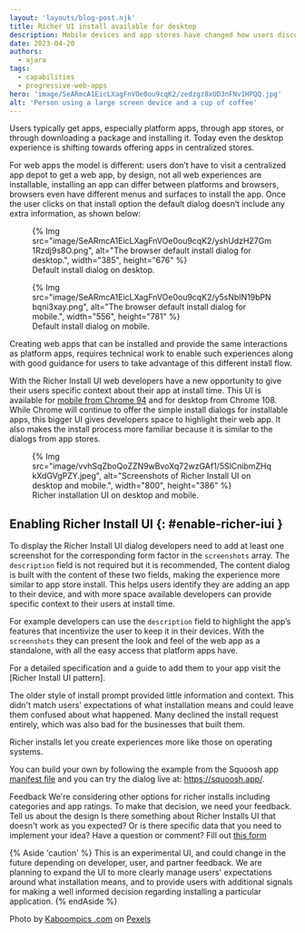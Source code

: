```yaml
---
layout: 'layouts/blog-post.njk'
title: Richer UI install available for desktop
description: Mobile devices and app stores have changed how users discover, evaluate, and install software. Web apps now offer a surface for developers to highlight their apps at install time.
date: 2023-04-20
authors:
  - ajara
tags:
  - capabilities
  - progressive-web-apps
hero: 'image/SeARmcA1EicLXagFnVOe0ou9cqK2/zedzgz8xUD3nFNv1HPQQ.jpg'
alt: 'Person using a large screen device and a cup of coffee'
---
```


Users typically get apps, especially platform apps, through app stores, or through downloading a package and installing it. Today even the desktop experience is shifting towards offering apps in centralized stores.

For web apps the model is different: users don’t have to visit a centralized app depot to get a web app, by design, not all web experiences are installable, installing an app can differ between platforms and browsers, browsers even have different menus and surfaces to install the app. Once the user clicks on that install option the default dialog doesn’t include any extra information, as shown below:

<figure>
{% Img src="image/SeARmcA1EicLXagFnVOe0ou9cqK2/yshUdzH27Gm1Rzdj9s8O.png", alt="The browser default install dialog for desktop.", width="385", height="676" %}
 <figcaption>
    Default install dialog on desktop.
  </figcaption>
</figure>

<figure>
{% Img src="image/SeARmcA1EicLXagFnVOe0ou9cqK2/y5sNbIN19bPNbqni3xay.png", alt="The  browser default install dialog for mobile.", width="556", height="781" %}
 <figcaption>
    Default install dialog on mobile.
  </figcaption>
</figure>

Creating web apps that can be installed and provide the same interactions as platform apps, requires technical work to enable such experiences along with good guidance for users to take advantage of this different install flow.

With the Richer Install UI web developers have a new opportunity to give their users specific context about their app at install time. This UI is available for [mobile from Chrome 94](/blog/richer-pwa-installation/) and for desktop from Chrome 108. While Chrome will continue to offer the simple install dialogs for installable apps, this bigger UI gives developers space to highlight their web app. It also makes the install process more familiar because it is similar to the dialogs from app stores.

<figure>
  {% Img src="image/vvhSqZboQoZZN9wBvoXq72wzGAf1/5SlCnibmZHqkXdGVgPZY.jpeg", alt="Screenshots of Richer Install UI on desktop and mobile.", width="800", height="386" %}
  <figcaption>
    Richer installation UI on desktop and mobile.
  </figcaption>
</figure>

## Enabling Richer Install UI {: #enable-richer-iui }

To display the Richer Install UI dialog developers need to add at least one screenshot for the corresponding form factor in the `screenshots` array. The `description` field is not required but it is recommended, The content dialog is built with the content of these two fields, making the experience more similar to app store install. This helps users identify they are adding an app to their device, and with more space available developers can provide specific context to their users at install time.

For example developers can use the `description` field to highlight the app’s features that incentivize the user to keep it in their devices. With the `screenshots` they can present the look and feel of the web app as a standalone, with all the easy access that platform apps have.

For a detailed specification and a guide to add them to your app visit the [Richer Install UI pattern].

The older style of install prompt provided little information and context. This didn't match users' expectations of what installation means and could leave them confused about what happened. Many declined the install request entirely, which was also bad for the businesses that built them.

Richer installs let you create experiences more like those on operating systems.

You can build your own by following the example from the Squoosh app [manifest file](https://squoosh.app/manifest.json) and you can try the dialog live at: https://squoosh.app/.

Feedback
We're considering other options for richer installs including categories and app ratings. To make that decision, we need your feedback.
Tell us about the design
Is there something about Richer Installs UI that doesn't work as you expected? Or is there specific data that you need to implement your idea? Have a question or comment? Fill out [this form](https://forms.gle/7sXrpQwDbLuaZVzN7)

{% Aside 'caution' %}
This is an experimental UI, and could change in the future depending on developer, user, and partner feedback. We are planning to expand the UI to more clearly manage users' expectations around what installation means, and to provide users with additional signals for making a well informed decision regarding installing a particular application.
{% endAside %}

Photo by [Kaboompics .com](https://www.pexels.com/photo/man-using-stylus-pen-for-touching-the-digital-tablet-screen-6335/) on [Pexels](pexels.com)